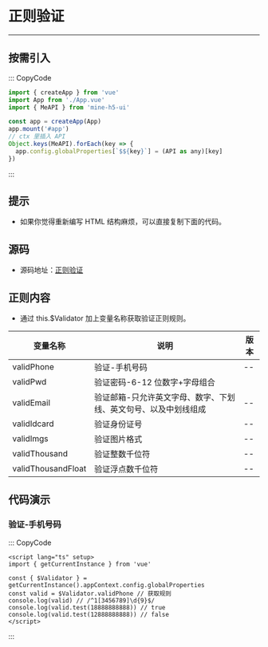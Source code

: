 # 正则验证

---

## 按需引入

::: CopyCode

```JavaScript
import { createApp } from 'vue'
import App from './App.vue'
import { MeAPI } from 'mine-h5-ui'

const app = createApp(App)
app.mount('#app')
// ctx 里插入 API
Object.keys(MeAPI).forEach(key => {
  app.config.globalProperties[`$${key}`] = (API as any)[key]
})
```

:::

## 提示

- 如果你觉得重新编写 HTML 结构麻烦，可以直接复制下面的代码。

## 源码

- 源码地址：[正则验证](https://github.com/biaov/MINE-H5-UI/blob/master/packages/MeAPI/validator.js)

## 正则内容

- 通过 this.$Validator 加上变量名称获取验证正则规则。

| 变量名称           | 说明                                                            | 版本 |
| ------------------ | --------------------------------------------------------------- | ---- |
| validPhone         | 验证-手机号码                                                   | --   |
| validPwd           | 验证密码-6-12 位数字+字母组合                                   |
| validEmail         | 验证邮箱-只允许英文字母、数字、下划线、英文句号、以及中划线组成 | --   |
| validIdcard        | 验证身份证号                                                    | --   |
| validImgs          | 验证图片格式                                                    | --   |
| validThousand      | 验证整数千位符                                                  | --   |
| validThousandFloat | 验证浮点数千位符                                                | --   |

## 代码演示

### 验证-手机号码

::: CopyCode

```Vue
<script lang="ts" setup>
import { getCurrentInstance } from 'vue'

const { $Validator } = getCurrentInstance().appContext.config.globalProperties
const valid = $Validator.validPhone // 获取规则
console.log(valid) // /^1[3456789]\d{9}$/
console.log(valid.test(18888888888)) // true
console.log(valid.test(12888888888)) // false
</script>
```

:::
